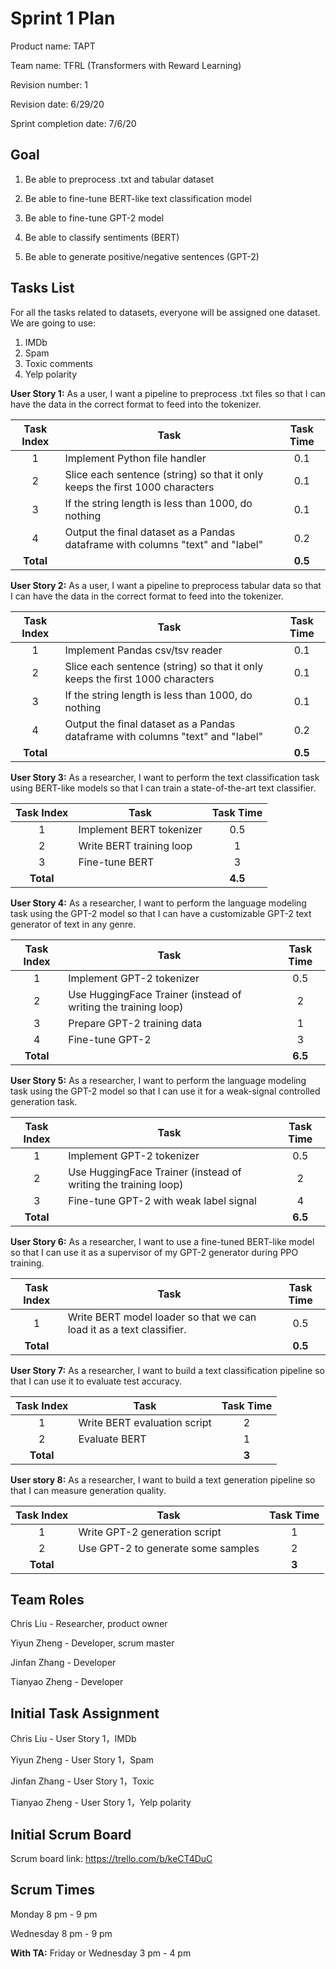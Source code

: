 # Sprint 1 Plan

Product name: TAPT

Team name: TFRL (Transformers with Reward Learning)

Revision number: 1

Revision date: 6/29/20

Sprint completion date: 7/6/20

## Goal

1. Be able to preprocess .txt and tabular dataset

2. Be able to fine-tune BERT-like text classification model

3. Be able to fine-tune GPT-2 model

4. Be able to classify sentiments (BERT)

5. Be able to generate positive/negative sentences (GPT-2)

## Tasks List

For all the tasks related to datasets, everyone will be assigned one dataset. We are going to use:

1.  IMDb
2.  Spam
3.  Toxic comments
4.  Yelp polarity

**User Story 1:** As a user, I want a pipeline to preprocess .txt files so that I can have the data in the correct format to feed into the tokenizer.

| Task Index | Task                                                         | Task Time |
| :--------: | ------------------------------------------------------------ | :-------: |
|     1      | Implement Python file handler                                |    0.1    |
|     2      | Slice each sentence (string) so that it only keeps the first 1000 characters |    0.1    |
|     3      | If the string length is less than 1000, do nothing           |    0.1    |
|     4      | Output the final dataset as a Pandas dataframe with columns "text" and "label" |    0.2    |
| **Total**  |                                                              |  **0.5**  |

**User Story 2:** As a user, I want a pipeline to preprocess tabular data so that I can have the data in the correct format to feed into the tokenizer.

| Task Index | Task                                                         | Task Time |
| :--------: | ------------------------------------------------------------ | :-------: |
|     1      | Implement Pandas csv/tsv reader                              |    0.1    |
|     2      | Slice each sentence (string) so that it only keeps the first 1000 characters |    0.1    |
|     3      | If the string length is less than 1000, do nothing           |    0.1    |
|     4      | Output the final dataset as a Pandas dataframe with columns "text" and "label" |    0.2    |
| **Total**  |                                                              |  **0.5**  |

**User Story 3:** As a researcher, I want to perform the text classification task using BERT-like models so that I can train a state-of-the-art text classifier.

| Task Index | Task                       | Task Time |
| :--------: | -------------------------- | :-------: |
|     1      | Implement BERT tokenizer   |    0.5    |
|     2      | Write BERT training loop   |     1     |
|     3      | Fine-tune BERT   |    3     |
| **Total**  |                            |  **4.5**  |

**User Story 4:** As a researcher, I want to perform the language modeling task using the GPT-2 model so that I can have a customizable GPT-2 text generator of text in any genre.

| Task Index | Task                                                         | Task Time |
| :--------: | ------------------------------------------------------------ | :-------: |
|     1      | Implement GPT-2 tokenizer                                    |    0.5    |
|     2      | Use HuggingFace Trainer (instead of writing the training loop) |     2     |
|     3      | Prepare GPT-2 training data                                              |     1     |
|     4      | Fine-tune GPT-2                                              |     3     |
| **Total**  |                                                              |  **6.5**  |

**User Story 5:** As a researcher, I want to perform the language modeling task using the GPT-2 model so that I can use it for a weak-signal controlled generation task.

| Task Index | Task                                                         | Task Time |
| :--------: | ------------------------------------------------------------ | :-------: |
|     1      | Implement GPT-2 tokenizer                                    |    0.5    |
|     2      | Use HuggingFace Trainer (instead of writing the training loop) |     2     |
|     3      | Fine-tune GPT-2 with weak label signal                       |     4     |
| **Total**  |                                                              |  **6.5**  |

**User Story 6:** As a researcher, I want to use a fine-tuned BERT-like model so that I can use it as a supervisor of my GPT-2 generator during PPO training.

| Task Index | Task                                                         | Task Time |
| :--------: | ------------------------------------------------------------ | :-------: |
|     1      | Write BERT model loader so that we can load it as a text classifier. |    0.5    |
| **Total**  |                                                              |  **0.5**  |

**User Story 7:** As a researcher, I want to build a text classification pipeline so that I can use it to evaluate test accuracy.

| Task Index | Task                         | Task Time |
| :--------: | ---------------------------- | :-------: |
|     1      | Write BERT evaluation script |     2     |
|     2      | Evaluate BERT                |     1     |
| **Total**  |                              |   **3**   |

**User story 8:** As a researcher, I want to build a text generation pipeline so that I can measure generation quality.

| Task Index | Task                               | Task Time |
| :--------: | ---------------------------------- | :-------: |
|     1      | Write GPT-2 generation script      |     1     |
|     2      | Use GPT-2 to generate some samples |     2     |
| **Total**  |                                    |   **3**   |


## Team Roles

Chris Liu - Researcher, product owner

Yiyun Zheng - Developer, scrum master

Jinfan Zhang - Developer

Tianyao Zheng - Developer

## Initial Task Assignment

Chris Liu - User Story 1，IMDb

Yiyun Zheng - User Story 1，Spam

Jinfan Zhang - User Story 1，Toxic

Tianyao Zheng - User Story 1，Yelp polarity

## Initial Scrum Board

Scrum board link: https://trello.com/b/keCT4DuC

## Scrum Times

Monday 8 pm - 9 pm

Wednesday 8 pm - 9 pm

**With TA:** Friday or Wednesday 3 pm - 4 pm

